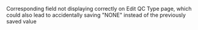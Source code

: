 Corresponding field not displaying correctly on Edit QC Type page, which
could also lead to accidentally saving "NONE" instead of the previously saved
value
